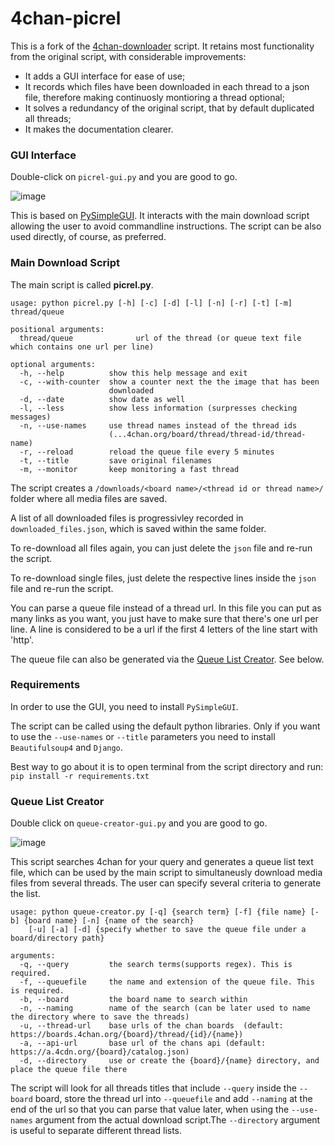 4chan-picrel
================
This is a fork of the [4chan-downloader](https://github.com/Exceen/4chan-downloader) script. 
It retains most functionality from the original script, with considerable improvements:
- It adds a GUI interface for ease of use;
- It records which files have been downloaded in each thread to a json file, therefore making continuosly montioring a thread optional;
- It solves a redundancy of the original script, that by default duplicated all threads;
- It makes the documentation clearer.

### GUI Interface ###

Double-click on `picrel-gui.py` and you are good to go. 

![image](https://github.com/unalignedcoder/4chan-picrel/assets/16850566/c3d6c6d1-e37b-475b-bdc9-26fdb63807d0)

This is based on [PySimpleGUI](https://github.com/PySimpleGUI/PySimpleGUI). 
It interacts with the main download script allowing the user to avoid commandline instructions.
The script can be also used directly, of course, as preferred.

### Main Download Script ###

The main script is called **picrel.py**.

```
usage: python picrel.py [-h] [-c] [-d] [-l] [-n] [-r] [-t] [-m] thread/queue

positional arguments:
  thread/queue              url of the thread (or queue text file which contains one url per line)

optional arguments:
  -h, --help          show this help message and exit
  -c, --with-counter  show a counter next the the image that has been
                      downloaded
  -d, --date          show date as well
  -l, --less          show less information (surpresses checking messages)
  -n, --use-names     use thread names instead of the thread ids
                      (...4chan.org/board/thread/thread-id/thread-name)
  -r, --reload        reload the queue file every 5 minutes
  -t, --title         save original filenames
  -m, --monitor       keep monitoring a fast thread
```
The script creates a `/downloads/<board name>/<thread id or thread name>/` folder where all media files are saved.

A list of all downloaded files is progressivley recorded in `downloaded_files.json`, which is saved within the same folder. 

To re-download all files again, you can just delete the `json` file and re-run the script.

To re-download single files, just delete the respective lines inside the `json` file and re-run the script.

You can parse a queue file instead of a thread url. In this file you can put as many links as you want, you just have to make sure that there's one url per line. A line is considered to be a url if the first 4 letters of the line start with 'http'.

The queue file can also be generated via the [Queue List Creator](https://github.com/unalignedcoder/4chan-picrel/blob/master/README.md#queue-list-creator). See below.

### Requirements ###

In order to use the GUI, you need to install `PySimpleGUI`.

The script can be called using the default python libraries. Only if you want to use the `--use-names` or `--title` parameters you need to install `Beautifulsoup4` and `Django`.

Best way to go about it is to open terminal from the script directory and run:
`pip install -r requirements.txt`

### Queue List Creator ###

Double click on `queue-creator-gui.py` and you are good to go.

![image](https://github.com/unalignedcoder/4chan-picrel/assets/16850566/7537e9ca-90fb-4ac6-8a3e-28e7b66997bf)

This script searches 4chan for your query and generates a queue list text file, which can be used by the main script to simultaneusly download media files from several threads. The user can specify several criteria to generate the list.

```
usage: python queue-creator.py [-q] {search term} [-f] {file name} [-b] {board name} [-n] {name of the search} 
    [-u] [-a] [-d] {specify whether to save the queue file under a board/directory path}

arguments:
  -q, --query         the search terms(supports regex). This is required.
  -f, --queuefile     the name and extension of the queue file. This is required.
  -b, --board         the board name to search within
  -n, --naming        name of the search (can be later used to name the directory where to save the threads)
  -u, --thread-url    base urls of the chan boards  (default: https://boards.4chan.org/{board}/thread/{id}/{name})
  -a, --api-url       base url of the chans api (default: https://a.4cdn.org/{board}/catalog.json)
  -d, --directory     use or create the {board}/{name} directory, and place the queue file there

```

The script will look for all threads titles that include `--query` inside the `--board` board, store the thread url into `--queuefile` and add `--naming` at the end of the url so that you can parse that value later, when using the `--use-names` argument from the actual download script.The `--directory` argument is useful to separate different thread lists.
